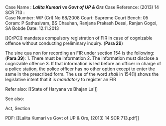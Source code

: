 Case Name : ***Lalita Kumari vs Govt of UP & Ors***
Case Reference: (2013) 14 SCR 713 :  
Case Number: WP (Crl) No 68/2008
Court: Supreme Court
Bench: 05
Coram: P Sathasivam, BS Chauhan, Ranjana Prakash Desai, Ranjan Gogoi, SA Bobde
Date: 12.11.2013

[[CrPC]] mandates compulsory registration of FIR in case of cognizable offence without conducting preliminary inquiry. (**Para 29**)

The sine qua non for recording an FIR under section 154 is the following: (**Para 39**):
	1. There must be information
	2. The information must disclose a cognizable offence
	3. If that information is led before an officer in charge of a police station, the police officer has no other option except to enter the  same in the prescribed form.
The use of the word *shall* in 154(1) shows the legislative intent that it is *mandatory* to register an FIR

Refer also:
[[State of Haryana vs Bhajan Lal]] 

See also:
 
Act, Section

PDF:
[[Lalita Kumari vs Govt of UP & Ors, (2013) 14 SCR 713.pdf]]
